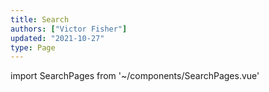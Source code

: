 ```yaml
---
title: Search
authors: ["Victor Fisher"]
updated: "2021-10-27"
type: Page
---
```


import SearchPages from '~/components/SearchPages.vue'

<SearchPages />
